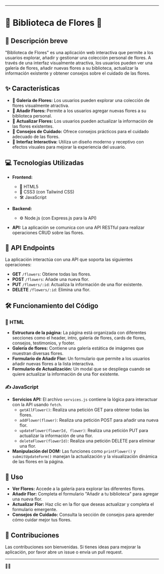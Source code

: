 
---

# 🌸 Biblioteca de Flores 🌼

## 📖 Descripción breve

"Biblioteca de Flores" es una aplicación web interactiva que permite a los usuarios explorar, añadir y gestionar una colección personal de flores. A través de una interfaz visualmente atractiva, los usuarios pueden ver una galería de flores, añadir nuevas flores a su biblioteca, actualizar la información existente y obtener consejos sobre el cuidado de las flores.

## ✨ Características

- 🌺 **Galería de Flores:** Los usuarios pueden explorar una colección de flores visualmente atractiva.
- 🌻 **Añadir Flores:** Permite a los usuarios agregar nuevas flores a su biblioteca personal.
- 🌷 **Actualizar Flores:** Los usuarios pueden actualizar la información de las flores existentes.
- 🌿 **Consejos de Cuidado:** Ofrece consejos prácticos para el cuidado adecuado de las flores.
- 🎨 **Interfaz Interactiva:** Utiliza un diseño moderno y receptivo con efectos visuales para mejorar la experiencia del usuario.

## 💻 Tecnologías Utilizadas

- **Frontend:**
  - 📝 HTML5
  - 🎨 CSS3 (con Tailwind CSS)
  - 🛠️ JavaScript

- **Backend:**
  - ⚙️ Node.js (con Express.js para la API)
  
- **API:** La aplicación se comunica con una API RESTful para realizar operaciones CRUD sobre las flores.

## 🔌 API Endpoints

La aplicación interactúa con una API que soporta las siguientes operaciones:

- **GET** `/flowers`: Obtiene todas las flores.
- **POST** `/flowers`: Añade una nueva flor.
- **PUT** `/flowers/:id`: Actualiza la información de una flor existente.
- **DELETE** `/flowers/:id`: Elimina una flor.

## 🛠️ Funcionamiento del Código

### 📄 HTML

- **Estructura de la página:** La página está organizada con diferentes secciones como el header, intro, galería de flores, cards de flores, consejos, testimonios, y footer.
- **Galería de flores:** Contiene una galería estática de imágenes que muestran diversas flores.
- **Formulario de Añadir Flor:** Un formulario que permite a los usuarios añadir nuevas flores a la lista interactiva.
- **Formulario de Actualización:** Un modal que se despliega cuando se quiere actualizar la información de una flor existente.

### ✍️ JavaScript

- **Servicios API:** El archivo `services.js` contiene la lógica para interactuar con la API usando `fetch`.
  - `getAllFlower()`: Realiza una petición GET para obtener todas las flores.
  - `addFlower(flower)`: Realiza una petición POST para añadir una nueva flor.
  - `updateFlower(flowerId, flower)`: Realiza una petición PUT para actualizar la información de una flor.
  - `deleteFlower(flowerId)`: Realiza una petición DELETE para eliminar una flor.
- **Manipulación del DOM:** Las funciones como `printFlower()` y `submitUpdateForm()` manejan la actualización y la visualización dinámica de las flores en la página.

## 🚀 Uso

- **Ver Flores:** Accede a la galería para explorar las diferentes flores.
- **Añadir Flor:** Completa el formulario "Añadir a tu biblioteca" para agregar una nueva flor.
- **Actualizar Flor:** Haz clic en la flor que deseas actualizar y completa el formulario emergente.
- **Consejos de Cuidado:** Consulta la sección de consejos para aprender cómo cuidar mejor tus flores.

## 🤝 Contribuciones

Las contribuciones son bienvenidas. Si tienes ideas para mejorar la aplicación, por favor abre un issue o envía un pull request.

---

🌷✨
